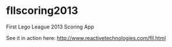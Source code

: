 # fllscoring2013
First Lego League 2013 Scoring App

See it in action here: http://www.reactivetechnologies.com/fll.html
